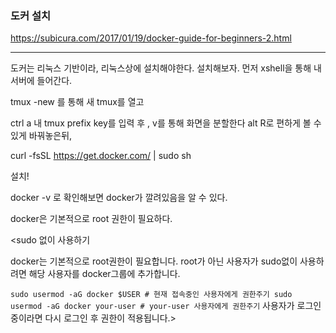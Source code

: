 ### 도커 설치
https://subicura.com/2017/01/19/docker-guide-for-beginners-2.html

______
도커는 리눅스 기반이라, 리눅스상에 설치해야한다. 설치해보자.
먼저 xshell을 통해 내 서버에 들어간다.

 tmux -new 를 통해 새 tmux를 열고

 ctrl a 내 tmux prefix key를 입력 후 , v를 통해 화면을 분할한다
 alt R로 편하게 볼 수 있게 바꿔놓은뒤, 

curl -fsSL https://get.docker.com/ | sudo sh

설치!

docker -v 로 확인해보면 docker가 깔려있음을 알 수 있다.

docker은 기본적으로 root 권한이 필요하다. 

<sudo 없이 사용하기

docker는 기본적으로 root권한이 필요합니다. root가 아닌 사용자가 sudo없이 사용하려면 해당 사용자를 docker그룹에 추가합니다.

`sudo usermod -aG docker $USER # 현재 접속중인 사용자에게 권한주기
sudo usermod -aG docker your-user # your-user 사용자에게 권한주기`
사용자가 로그인 중이라면 다시 로그인 후 권한이 적용됩니다.>

